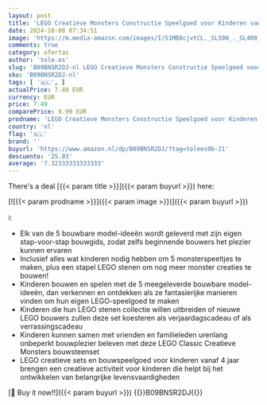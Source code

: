 ```yaml
---
layout: post
title: 'LEGO Creatieve Monsters Constructie Speelgoed voor Kinderen vanaf 4 Jaar met 5 Minimodellen  Stenen  Onderdelen en Handige Opbergdoos  Cadeau voor Jongens en Meisjes 11017'
date: 2024-10-08 07:34:51
image: 'https://m.media-amazon.com/images/I/51MB8cjvtCL._SL500_._SL400_.jpg'
comments: true
category: ofertas
author: 'tole.es'
slug: 'B09BNSR2DJ-nl LEGO Creatieve Monsters Constructie Speelgoed voor...'
sku: 'B09BNSR2DJ-nl'
tags: [ '🇳🇱', ]
actualPrice: 7.49 EUR
currency: EUR
price: 7.49
comparePrice: 9.99 EUR
prodname: 'LEGO Creatieve Monsters Constructie Speelgoed voor Kinderen vanaf 4 Jaar met 5 Minimodellen  Stenen  Onderdelen en Handige Opbergdoos  Cadeau voor Jongens en Meisjes 11017'
country: 'nl'
flag: '🇳🇱'
brand: ''
buyurl: 'https://www.amazon.nl/dp/B09BNSR2DJ/?tag=tolees0b-21'
descuento: '25.03'
average: '7.32333333333333'
---
```


There's a deal [{{< param title >}}]({{< param buyurl >}})  here:

[![{{< param prodname >}}]({{< param image >}})]({{< param buyurl >}})

ℹ️:

- Elk van de 5 bouwbare model-ideeën wordt geleverd met zijn eigen stap-voor-stap bouwgids, zodat zelfs beginnende bouwers het plezier kunnen ervaren
- Inclusief alles wat kinderen nodig hebben om 5 monsterspeeltjes te maken, plus een stapel LEGO stenen om nog meer monster creaties te bouwen!
- Kinderen bouwen en spelen met de 5 meegeleverde bouwbare model-ideeën, dan verkennen en ontdekken als ze fantasierijke manieren vinden om hun eigen LEGO-speelgoed te maken
- Kinderen die hun LEGO stenen collectie willen uitbreiden of nieuwe LEGO bouwers zullen deze set koesteren als verjaardagscadeau of als verrassingscadeau
- Kinderen kunnen samen met vrienden en familieleden urenlang onbeperkt bouwplezier beleven met deze LEGO Classic Creatieve Monsters bouwsteenset
- LEGO creatieve sets en bouwspeelgoed voor kinderen vanaf 4 jaar brengen een creatieve activiteit voor kinderen die helpt bij het ontwikkelen van belangrijke levensvaardigheden

[🛒 Buy it now!!]({{< param buyurl >}})
{{<world>}}B09BNSR2DJ{{</world>}}
